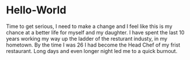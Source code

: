 # Hello-World
Time to get serious, I need to make a change and I feel like this is my chance at a better life for myself and my daughter.
I have spent the last 10 years working my way up the ladder of the resturant industy, in my hometown. By the time I was 26 I had become the Head Chef of my frist restaurant. Long days and even longer night led me to a quick burnout.
